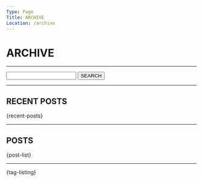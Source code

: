 ```yaml
---
Type: Page
Title: ARCHIVE
Location: /archive
---
```


# ARCHIVE

---

<form action="/" method="get" class="search">
<label for="search"></label>
<input type="text" name="search">
<button type="submit">SEARCH</button>
</form>

---

## RECENT POSTS

{recent-posts}

---

## POSTS

{post-list}

---

{tag-listing}
